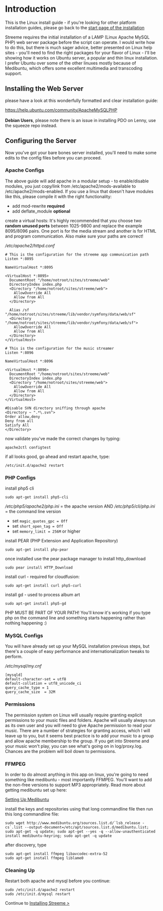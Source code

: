 # Introduction #

This is the Linux install guide - if you're looking for other platform installation guides, please go back to the [start page of the installation](InstallingStreemeStartPage.md)

Streeme requires the initial installation of a LAMP (Linux Apache MySQL PHP) web server package before the script can operate. I would write how to do this, but there is much sager advice, better presented on Linux help sites - you'll need to find the right packages for your flavor of Linux - I'll be showing how it works on Ubuntu server, a popular and thin linux installation. I prefer Ubuntu over some of the other linuxes mostly because of Medibuntu, which offers some excellent multimedia and transcoding support.

## Installing the Web Server ##

please have a look at this wonderfully formatted and clear installation guide:

https://help.ubuntu.com/community/ApacheMySQLPHP
<br /><br />
**Debian Users**, please note there is an issue in installing PDO on Lenny, use the squeeze repo instead.

## Configuring the Server ##

Now you've got your bare bones server installed, you'll need to make some edits to the config files before you can proceed.

### Apache Configs ###
The above guide will add apache in a modular setup - to enable/disable modules, you just copy/link from /etc/apache2/mods-available to /etc/apache2/mods-enabled. If you use a linux that doesn't have modules like this, please compile it with the right functionality:

  * add mod-rewrite    **required**
  * add deflate\_module **optional**

create a virtual hosts:
It's highly recommended that you choose two **random unused ports** between 1025-9800 and replace the example 8095/8096 pairs. One port is for the media stream and another is for HTML and program communication. Also make sure your paths are correct!

_/etc/apache2/httpd.conf_
```
# This is the configuration for the streeme app communication path
Listen *:8095

NameVirtualHost *:8095

<VirtualHost *:8095>
  DocumentRoot "/home/notroot/sites/streeme/web"
  DirectoryIndex index.php
  <Directory "/home/notroot/sites/streeme/web">
    AllowOverride All
    Allow from All
  </Directory>

  Alias /sf "/home/notroot/sites/streeme/lib/vendor/symfony/data/web/sf"
  <Directory "/home/notroot/sites/streeme/lib/vendor/symfony/data/web/sf">
    AllowOverride All
    Allow from All
  </Directory>
</VirtualHost>

# This is the configuration for the music streamer
Listen *:8096

NameVirtualHost *:8096

<VirtualHost *:8096>
  DocumentRoot "/home/notroot/sites/streeme/web"
  DirectoryIndex index.php
  <Directory "/home/notroot/sites/streeme/web">
    AllowOverride All
    Allow from All
  </Directory>
</VirtualHost>

#Disable SVN directory sniffing through apache
<Directory ~ ".*\.svn"> 
Order allow,deny 
Deny from all 
Satisfy All 
</Directory> 
```

now validate you've made the correct changes by typing:

`apache2ctl configtest`

if all looks good, go ahead and restart apache, type:

`/etc/init.d/apache2 restart`

### PHP Configs ###

install php5 cli

`sudo apt-get install php5-cli`

_/etc/php5/apache2/php.ini_ = the apache version
AND
_/etc/php5/cli/php.ini_ = the command line version

  * set `magic_quotes_gpc = Off`
  * set `short_open_tag = Off`
  * set `memory_limit = 256M` or higher

install PEAR (PHP Extension and Application Repository)

```
sudo apt-get install php-pear
```

once installed use the pear package manager to install http\_download
```
sudo pear install HTTP_Download
```

install curl - required for cloudfusion:

```
sudo apt-get install curl php5-curl
```

install gd - used to process album art

```
sudo apt-get install php5-gd
```

PHP MUST BE PART OF YOUR PATH! You'll know it's working if you type php on the command line and something starts happening rather than nothing happening :)

### MySQL Configs ###

You will have already set up your MySQL installation previous steps, but there's a couple of easy performance and internationalization tweaks to perform.

_/etc/mysql/my.cnf_
```
[mysqld]
default-character-set = utf8
default-collation = utf8_unicode_ci
query_cache_type = 1
query_cache_size  = 32M
```

### Permissions ###
The permission system on Linux will usually require granting explicit permissions to your music files and folders. Apache will usually always run as its own user and you will need to give Apache permission to read your music.  There are a number of strategies for granting access, which I will leave up to you, but it seems best practice is to add your music to a group and allow apache membership to the group. If you get into Streeme and your music won't play, you can see what's going on in log/proxy.log. Chances are the problem will boil down to permissions.

### FFMPEG ###
In order to do almost anything in this app on linux, you're going to need something like medibuntu - most importantly FFMPEG. You'll want to add the non-free versions to support MP3 appropriately. Read more about getting medibuntu set up here:

[Setting Up Medibuntu](https://help.ubuntu.com/community/Medibuntu)

install the keys and repositories using that long commandline file then run this long commandline file:

```
sudo wget http://www.medibuntu.org/sources.list.d/`lsb_release -cs`.list --output-document=/etc/apt/sources.list.d/medibuntu.list; sudo apt-get -q update; sudo apt-get --yes -q --allow-unauthenticated install medibuntu-keyring; sudo apt-get -q update
```

after discovery, type

```
sudo apt-get install ffmpeg libavcodec-extra-52
sudo apt-get install ffmpeg liblame0
```

### Cleaning Up ###

Restart both apache and mysql before you continue:

```
sudo /etc/init.d/apache2 restart 
sudo /etc/init.d/mysql restart
```

Continue to [Installing Streeme >](InstallingStreeme.md)